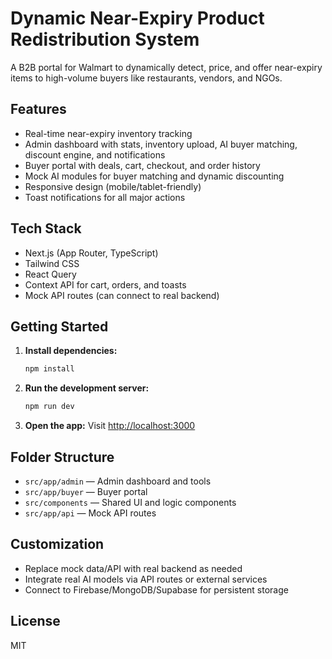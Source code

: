 # Dynamic Near-Expiry Product Redistribution System

A B2B portal for Walmart to dynamically detect, price, and offer near-expiry items to high-volume buyers like restaurants, vendors, and NGOs.

## Features
- Real-time near-expiry inventory tracking
- Admin dashboard with stats, inventory upload, AI buyer matching, discount engine, and notifications
- Buyer portal with deals, cart, checkout, and order history
- Mock AI modules for buyer matching and dynamic discounting
- Responsive design (mobile/tablet-friendly)
- Toast notifications for all major actions

## Tech Stack
- Next.js (App Router, TypeScript)
- Tailwind CSS
- React Query
- Context API for cart, orders, and toasts
- Mock API routes (can connect to real backend)

## Getting Started
1. **Install dependencies:**
   ```bash
   npm install
   ```
2. **Run the development server:**
   ```bash
   npm run dev
   ```
3. **Open the app:**
   Visit [http://localhost:3000](http://localhost:3000)

## Folder Structure
- `src/app/admin` — Admin dashboard and tools
- `src/app/buyer` — Buyer portal
- `src/components` — Shared UI and logic components
- `src/app/api` — Mock API routes

## Customization
- Replace mock data/API with real backend as needed
- Integrate real AI models via API routes or external services
- Connect to Firebase/MongoDB/Supabase for persistent storage

## License
MIT
